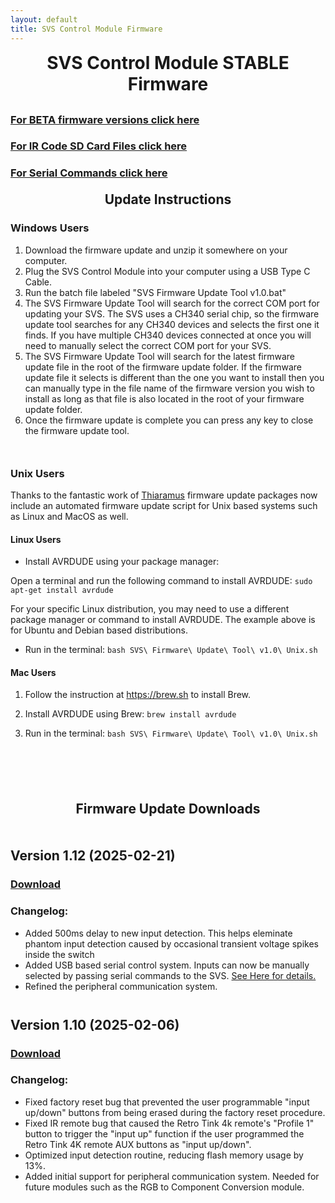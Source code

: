 ```yaml
---
layout: default
title: SVS Control Module Firmware
---
```


<h1 align="center" style="margin-top: 0px;">SVS Control Module STABLE Firmware</h1>

<p style="margin:30px;"></p>


### [For BETA firmware versions click here](beta.md)

### [For IR Code SD Card Files click here](ir.md)

### [For Serial Commands click here](serial.md)


<p style="margin:20px;"></p>

<h2 align="center" style="margin-top: 0px;">Update Instructions</h2>

<p style="margin:20px;"></p>

### Windows Users

1. Download the firmware update and unzip it somewhere on your computer.
2. Plug the SVS Control Module into your computer using a USB Type C Cable.
3. Run the batch file labeled "SVS Firmware Update Tool v1.0.bat"
4. The SVS Firmware Update Tool will search for the correct COM port for updating your SVS. The SVS uses a CH340 serial chip, so the firmware update tool searches for any CH340 devices and selects the first one it finds. If you have multiple CH340 devices connected at once you will need to manually select the correct COM port for your SVS.
5. The SVS Firmware Update Tool will search for the latest firmware update file in the root of the firmware update folder. If the firmware update file it selects is different than the one you want to install then you can manually type in the file name of the firmware version you wish to install as long as that file is also located in the root of your firmware update folder.
6. Once the firmware update is complete you can press any key to close the firmware update tool.

<p style="margin:50px;"></p>

### Unix Users

 Thanks to the fantastic work of [Thiaramus](https://github.com/thiaramus) firmware update packages now include an automated firmware update script for Unix based systems such as Linux and MacOS as well.

#### Linux Users

* Install AVRDUDE using your package manager:

Open a terminal and run the following command to install AVRDUDE:
`sudo apt-get install avrdude`

For your specific Linux distribution, you may need to use a different package manager or command to install AVRDUDE.
The example above is for Ubuntu and Debian based distributions.

* Run in the terminal:
`bash SVS\ Firmware\ Update\ Tool\ v1.0\ Unix.sh`

#### Mac Users

1. Follow the instruction at https://brew.sh to install Brew.

2. Install AVRDUDE using Brew:
`brew install avrdude`

3. Run in the terminal:
`bash SVS\ Firmware\ Update\ Tool\ v1.0\ Unix.sh`


<p style="margin:100px;"></p>



<h2 align="center" style="margin-top: 0px;">Firmware Update Downloads</h2>

<p style="margin:50px;"></p>

## Version 1.12 (2025-02-21)

### [Download](https://github.com/Arthrimus/SVS_Firmware_Repository/releases/download/v1.12/SVS_Firmware_1.12.zip)

### Changelog:
- Added 500ms delay to new input detection. This helps eleminate phantom input detection caused by occasional transient voltage spikes inside the switch
- Added USB based serial control system. Inputs can now be manually selected by passing serial commands to the SVS. [See Here for details.](serial.md)
- Refined the peripheral communication system.

<p style="margin:41px;"></p>


## Version 1.10 (2025-02-06)

### [Download](https://github.com/Arthrimus/SVS_Firmware_Repository/releases/download/V1.10/SVS_Firmware_1.10_Update.7z)

### Changelog:
- Fixed factory reset bug that prevented the user programmable "input up/down" buttons from being erased during the factory reset procedure.
- Fixed IR remote bug that caused the Retro Tink 4k remote's "Profile 1" button to trigger the "input up" function if the user programmed the Retro Tink 4K remote AUX buttons as "input up/down".
- Optimized input detection routine, reducing flash memory usage by 13%.
- Added initial support for peripheral communication system. Needed for future modules such as the RGB to Component Conversion module.


<br/>
